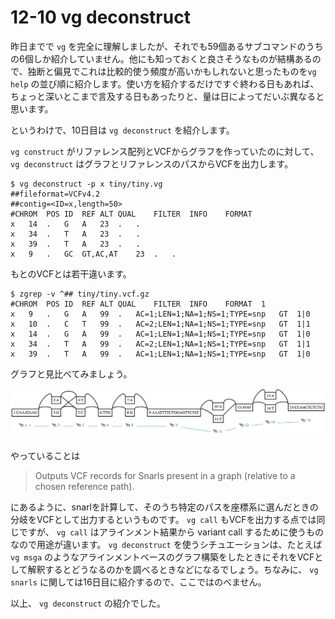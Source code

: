 # 12-10 vg deconstruct

昨日までで `vg` を完全に理解しましたが、それでも59個あるサブコマンドのうちの6個しか紹介していません。他にも知っておくと良さそうなものが結構あるので、独断と偏見でこれは比較的使う頻度が高いかもしれないと思ったものを`vg help` の並び順に紹介します。使い方を紹介するだけですぐ終わる日もあれば、ちょっと深いとこまで言及する日もあったりと、量は日によってだいぶ異なると思います。



というわけで、10日目は  `vg deconstruct` を紹介します。

`vg construct` がリファレンス配列とVCFからグラフを作っていたのに対して、`vg deconstruct` はグラフとリファレンスのパスからVCFを出力します。

```shell
$ vg deconstruct -p x tiny/tiny.vg
##fileformat=VCFv4.2
##contig=<ID=x,length=50>
#CHROM	POS	ID	REF	ALT	QUAL	FILTER	INFO	FORMAT
x	14	.	G	A	23	.	.
x	34	.	T	A	23	.	.
x	39	.	T	A	23	.	.
x	9	.	GC	GT,AC,AT	23	.	.
```



もとのVCFとは若干違います。

```shell
$ zgrep -v ^## tiny/tiny.vcf.gz
#CHROM	POS	ID	REF	ALT	QUAL	FILTER	INFO	FORMAT	1
x	9	.	G	A	99	.	AC=1;LEN=1;NA=1;NS=1;TYPE=snp	GT	1|0
x	10	.	C	T	99	.	AC=2;LEN=1;NA=1;NS=1;TYPE=snp	GT	1|1
x	14	.	G	A	99	.	AC=1;LEN=1;NA=1;NS=1;TYPE=snp	GT	1|0
x	34	.	T	A	99	.	AC=2;LEN=1;NA=1;NS=1;TYPE=snp	GT	1|1
x	39	.	T	A	99	.	AC=1;LEN=1;NA=1;NS=1;TYPE=snp	GT	1|0
```

グラフと見比べてみましょう。

 ![tiny.png](figure/tiny.png)



やっていることは

> Outputs VCF records for Snarls present in a graph (relative to a chosen reference path).

にあるように、snarlを計算して、そのうち特定のパスを座標系に選んだときの分岐をVCFとして出力するというものです。 `vg call` もVCFを出力する点では同じですが、 `vg call` はアラインメント結果から variant call するために使うものなので用途が違います。 `vg deconstruct` を使うシチュエーションは、たとえば `vg msga` のようなアラインメントベースのグラフ構築をしたときにそれをVCFとして解釈するとどうなるのかを調べるときなどになるでしょう。ちなみに、 `vg snarls` に関しては16日目に紹介するので、ここではのべません。



以上、 `vg deconstruct` の紹介でした。